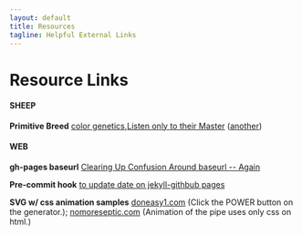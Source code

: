 ```yaml
---
layout: default
title: Resources
tagline: Helpful External Links
---
```


# Resource Links
#### SHEEP
**Primitive Breed**
[color genetics](https://www.icelandicsheep.com/resources/articles/color-genetics-in-icelandic-sheep/),[Listen only to their Master](https://youtu.be/e45dVgWgV64) ([another](https://www.youtube.com/watch?v=sj3vb1EmHv0))
#### WEB
**gh-pages baseurl**
[Clearing Up Confusion Around baseurl -- Again](https://byparker.com/blog/2014/clearing-up-confusion-around-baseurl/)

**Pre-commit hook**
[to update date on jekyll-githbub pages](https://stackoverflow.com/questions/14978474/)

**SVG w/ css animation samples**
[doneasy1.com](https://www.doneasy1.com) (Click the POWER button on the generator.); [nomoreseptic.com](https://www.nomoreseptic.com) (Animation of the pipe uses only css on html.)
